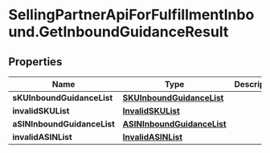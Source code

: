 # SellingPartnerApiForFulfillmentInbound.GetInboundGuidanceResult

## Properties
Name | Type | Description | Notes
------------ | ------------- | ------------- | -------------
**sKUInboundGuidanceList** | [**SKUInboundGuidanceList**](SKUInboundGuidanceList.md) |  | [optional] 
**invalidSKUList** | [**InvalidSKUList**](InvalidSKUList.md) |  | [optional] 
**aSINInboundGuidanceList** | [**ASINInboundGuidanceList**](ASINInboundGuidanceList.md) |  | [optional] 
**invalidASINList** | [**InvalidASINList**](InvalidASINList.md) |  | [optional] 


